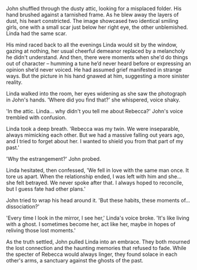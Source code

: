John shuffled through the dusty attic, looking for a misplaced folder. His hand brushed against a tarnished frame. As he blew away the layers of dust, his heart constricted. The image showcased two identical smiling girls, one with a small scar just below her right eye, the other unblemished. Linda had the same scar.

His mind raced back to all the evenings Linda would sit by the window, gazing at nothing, her usual cheerful demeanor replaced by a melancholy he didn't understand. And then, there were moments when she'd do things out of character – humming a tune he’d never heard before or expressing an opinion she’d never voiced. He had assumed grief manifested in strange ways. But the picture in his hand gnawed at him, suggesting a more sinister reality.

Linda walked into the room, her eyes widening as she saw the photograph in John's hands. 'Where did you find that?' she whispered, voice shaky.

'In the attic. Linda... why didn't you tell me about Rebecca?' John's voice trembled with confusion.

Linda took a deep breath. 'Rebecca was my twin. We were inseparable, always mimicking each other. But we had a massive falling out years ago, and I tried to forget about her. I wanted to shield you from that part of my past.'

'Why the estrangement?' John probed.

Linda hesitated, then confessed, 'We fell in love with the same man once. It tore us apart. When the relationship ended, I was left with him and she... she felt betrayed. We never spoke after that. I always hoped to reconcile, but I guess fate had other plans.'

John tried to wrap his head around it. 'But these habits, these moments of... dissociation?'

'Every time I look in the mirror, I see her,' Linda's voice broke. 'It's like living with a ghost. I sometimes become her, act like her, maybe in hopes of reliving those lost moments.'

As the truth settled, John pulled Linda into an embrace. They both mourned the lost connection and the haunting memories that refused to fade. While the specter of Rebecca would always linger, they found solace in each other's arms, a sanctuary against the ghosts of the past.